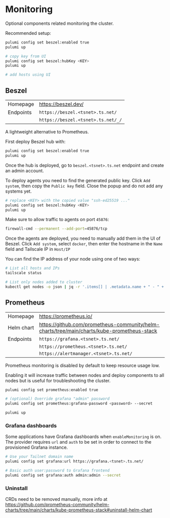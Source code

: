 # Monitoring

Optional components related monitoring the cluster.

Recommended setup:

```sh
pulumi config set beszel:enabled true
pulumi up

# copy key from UI
pulumi config set beszel:hubKey <KEY>
pulumi up

# add hosts using UI
```

## Beszel

|           |                                    |
| --------- | ---------------------------------- |
| Homepage  | https://beszel.dev/                |
| Endpoints | `https://beszel.<tsnet>.ts.net/`   |
|           | `https://beszel.<tsnet>.ts.net/_/` |

A lightweight alternative to Prometheus.

First deploy Beszel hub with:

```sh
pulumi config set beszel:enabled true
pulumi up
```

Once the hub is deployed, go to `beszel.<tsnet>.ts.net` endpoint and create an admin account.

To deploy agents you need to find the generated public key. Click `Add system`, then copy the `Public key` field. Close the popup and do not add any systems yet.

```sh
# replace <KEY> with the copied value "ssh-ed25519 ..."
pulumi config set beszel:hubKey <KEY>
pulumi up
```

Make sure to allow traffic to agents on port `45876`:

```sh
firewall-cmd --permanent --add-port=45876/tcp
```

Once the agents are deployed, you need to manually add them in the UI of Beszel. Click `Add system`, select `docker`, then enter the hostname in the `Name` field and Tailscale IP in `Host/IP`

You can find the IP address of your node using one of two ways:

```sh
# List all hosts and IPs
tailscale status

# List only nodes added to cluster
kubectl get nodes -o json | jq -r '.items[] | .metadata.name + " - " + .metadata.annotations["flannel.alpha.coreos.com/public-ip"]'
```

## Prometheus

|            |                                                                                            |
| ---------- | ------------------------------------------------------------------------------------------ |
| Homepage   | https://prometheus.io/                                                                     |
| Helm chart | https://github.com/prometheus-community/helm-charts/tree/main/charts/kube-prometheus-stack |
| Endpoints  | `https://grafana.<tsnet>.ts.net/`                                                          |
|            | `https://prometheus.<tsnet>.ts.net/`                                                       |
|            | `https://alertmanager.<tsnet>.ts.net/`                                                     |

Prometheus monitoring is disabled by default to keep resource usage low.

Enabling it will increase traffic between nodes and deploy components to all nodes but is useful for troubleshooting the cluster.

```sh
pulumi config set prometheus:enabled true

# (optional) Override grafana "admin" password
pulumi config set prometheus:grafana-password <password> --secret

pulumi up
```

### Grafana dashboards

Some applications have Grafana dashboards when `enableMonitoring` is on. The provider requires `url` and `auth` to be set in order to connect to the provisioned Grafana instance.

```sh
# Use your Tailnet domain name
pulumi config set grafana:url https://grafana.<tsnet>.ts.net/

# Basic auth user:password to Grafana frontend
pulumi config set grafana:auth admin:admin --secret
```

### Uninstall

CRDs need to be removed manually, more info at https://github.com/prometheus-community/helm-charts/tree/main/charts/kube-prometheus-stack#uninstall-helm-chart
